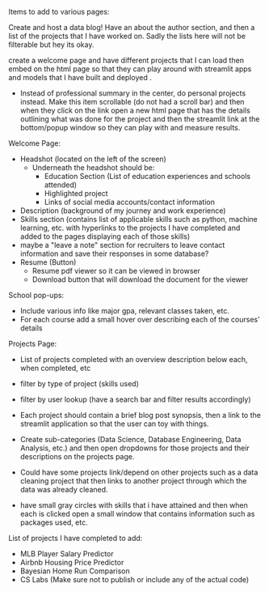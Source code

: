 Items to add to various pages:

Create and host a data blog! Have an about the author section, and then a list of the projects that I have worked on. Sadly the lists here will not be filterable but hey its okay. 

create a welcome page and have different projects that I can load then embed on the html page so that they can play around with streamlit apps and models that I have built and deployed . 

- Instead of professional summary in the center, do personal projects instead. Make this item scrollable (do not had a scroll bar) and then when they click on the link open a new html page that has the details outlining what was done for the project and then the streamlit link at the bottom/popup window so they can play with and measure results. 

Welcome Page:
- Headshot (located on the left of the screen)
    - Underneath the headshot should be:
        - Education Section (List of education experiences and schools attended)
        - Highlighted project
        - Links of social media accounts/contact information
- Description (background of my journey and work experience)
- Skills section (contains list of applicable skills such as python, machine learning, etc. with hyperlinks to the projects I have completed and added to the pages displaying each of those skills)
- maybe a "leave a note" section for recruiters to leave contact information and save their responses in some database?
- Resume (Button)
    - Resume pdf viewer so it can be viewed in browser
    - Download button that will download the document for the viewer

School pop-ups:
- Include various info like major gpa, relevant classes taken, etc.
- For each course add a small hover over describing each of the courses' details

Projects Page:
- List of projects completed with an overview description below each, when completed, etc
- filter by type of project (skills used)
- filter by user lookup (have a search bar and filter results accordingly)
- Each project should contain a brief blog post synopsis, then a link to the streamlit application so that the user can toy with things. 
- Create sub-categories (Data Science, Database Engineering, Data Analysis, etc.) and then open dropdowns for those projects and their descriptions on the projects page. 
- Could have some projects link/depend on other projects such as a data cleaning project that then links to another project through which the data was already cleaned. 

- have small gray circles with skills that i have attained and then when each is clicked open a small window that contains information such as packages used, etc.

List of projects I have completed to add:
- MLB Player Salary Predictor 
- Airbnb Housing Price Predictor 
- Bayesian Home Run Comparison
- CS Labs (Make sure not to publish or include any of the actual code)